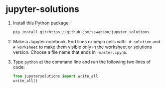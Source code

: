 
# jupyter-solutions


1. Install this Python package:

    ```python
    pip install git+https://github.com/sswatson/jupyter-solutions
    ```

2. Make a Jupyter notebook. End lines or begin cells with ` # solution` and ` # worksheet` to make them visible only in the worksheet or solutions version. Choose a file name that ends in `-master.ipynb`. 

3. Type `python` at the command line and run the following two lines of code:

    ```python
    from jupytersolutions import write_all
    write_all()
    ```
